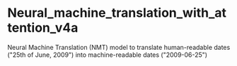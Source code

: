 # Neural_machine_translation_with_attention_v4a
Neural Machine Translation (NMT) model to translate human-readable dates ("25th of June, 2009") into machine-readable dates ("2009-06-25")
